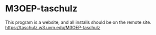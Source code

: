 # M3OEP-taschulz

This program is a website, and all installs should be on the remote site.
https://taschulz.w3.uvm.edu/M3OEP-taschulz


